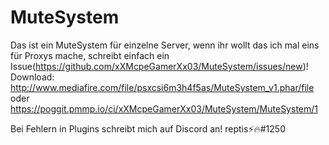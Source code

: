 # MuteSystem
Das ist ein MuteSystem für einzelne Server, wenn ihr wollt das ich mal eins für Proxys mache, schreibt einfach ein Issue(https://github.com/xXMcpeGamerXx03/MuteSystem/issues/new)!
Download: http://www.mediafire.com/file/psxcsi6m3h4f5as/MuteSystem_v1.phar/file oder https://poggit.pmmp.io/ci/xXMcpeGamerXx03/MuteSystem/MuteSystem/1

Bei Fehlern in Plugins schreibt mich auf Discord an!
reptis⚡🔥#1250
